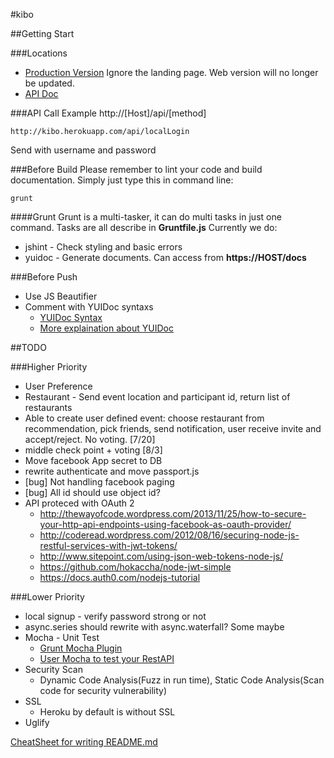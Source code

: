 #kibo


##Getting Start


###Locations
* [Production Version](http://kibo.herokuapp.com/)
Ignore the landing page. Web version will no longer be updated.
* [API Doc](http://kibo.herokuapp.com/docs)


###API Call Example
http://[Host]/api/[method]
```
http://kibo.herokuapp.com/api/localLogin
```
Send with username and password


###Before Build
Please remember to lint your code and build documentation.
Simply just type this in command line:
```
grunt
```

####Grunt
Grunt is a multi-tasker, it can do multi tasks in just one command. Tasks are all describe in **Gruntfile.js**
Currently we do:
* jshint - Check styling and basic errors
* yuidoc - Generate documents. Can access from **https://HOST/docs**

###Before Push
* Use JS Beautifier
* Comment with YUIDoc syntaxs
    * [YUIDoc Syntax](http://yui.github.io/yuidoc/syntax/index.html)
    * [More explaination about YUIDoc](http://code.tutsplus.com/tutorials/documenting-javascript-with-yuidoc--net-25324)

##TODO

###Higher Priority

* User Preference
* Restaurant - Send event location and participant id, return list of restaurants
* Able to create user defined event: choose restaurant from recommendation, pick friends, send notification, user receive invite and accept/reject. No voting. [7/20]
* middle check point + voting [8/3]
* Move facebook App secret to DB
* rewrite authenticate and move passport.js
* [bug] Not handling facebook paging
* [bug] All id should use object id?
* API proteced with OAuth 2
    * http://thewayofcode.wordpress.com/2013/11/25/how-to-secure-your-http-api-endpoints-using-facebook-as-oauth-provider/
    * http://coderead.wordpress.com/2012/08/16/securing-node-js-restful-services-with-jwt-tokens/
    * http://www.sitepoint.com/using-json-web-tokens-node-js/
    * https://github.com/hokaccha/node-jwt-simple
    * https://docs.auth0.com/nodejs-tutorial


###Lower Priority

* local signup - verify password strong or not
* async.series should rewrite with async.waterfall? Some maybe
* Mocha - Unit Test
    * [Grunt Mocha Plugin](https://github.com/pghalliday/grunt-mocha-test)
    * [User Mocha to test your RestAPI](http://thewayofcode.wordpress.com/2013/04/21/how-to-build-and-test-rest-api-with-nodejs-express-mocha/)
* Security Scan
    * Dynamic Code Analysis(Fuzz in run time), Static Code Analysis(Scan code for security vulnerability)
* SSL
    * Heroku by default is without SSL
* Uglify


[CheatSheet for writing README.md](https://github.com/adam-p/markdown-here/wiki/Markdown-Cheatsheet)